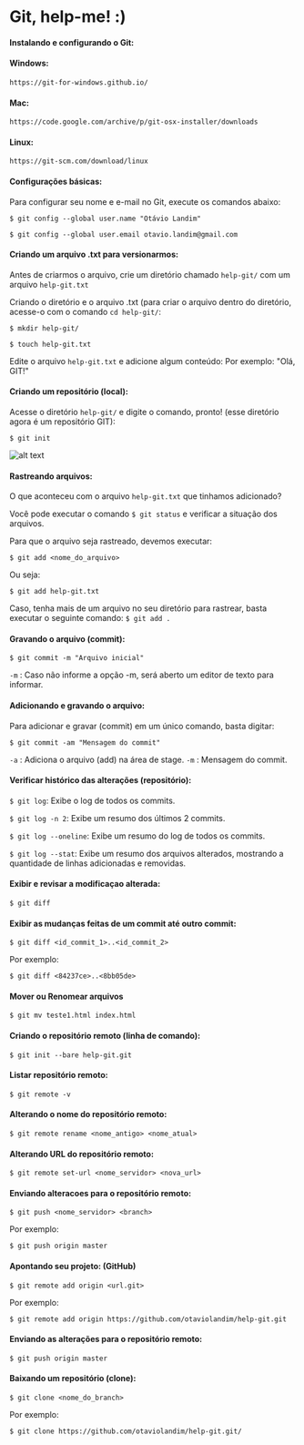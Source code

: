 # Git, help-me! :)

#### Instalando e configurando o Git:

#### Windows:
    https://git-for-windows.github.io/

#### Mac:
    https://code.google.com/archive/p/git-osx-installer/downloads

#### Linux: 
    https://git-scm.com/download/linux

#### Configurações básicas:

Para configurar seu nome e e-mail no Git, execute os comandos abaixo:

```$ git config --global user.name "Otávio Landim"```

```$ git config --global user.email otavio.landim@gmail.com```

#### Criando um arquivo .txt para versionarmos:

Antes de criarmos o arquivo, crie um diretório chamado ```help-git/``` com um arquivo ```help-git.txt```

Criando o diretório e o arquivo .txt (para criar o arquivo dentro do diretório, acesse-o com o comando ```cd help-git/```:

```$ mkdir help-git/```

```$ touch help-git.txt```

Edite o arquivo ```help-git.txt``` e adicione algum conteúdo:
Por exemplo: "Olá, GIT!"

#### Criando um repositório (local):

Acesse o diretório ```help-git/``` e digite o comando, pronto! (esse diretório agora é um repositório GIT):

``` $ git init ```

![alt text](screenshots/imagem1.png)

#### Rastreando arquivos:

O que aconteceu com o arquivo ```help-git.txt``` que tinhamos adicionado?

Você pode executar o comando ```$ git status``` e verificar a situação dos arquivos.

Para que o arquivo seja rastreado, devemos executar:

```$ git add <nome_do_arquivo>```

Ou seja:

```$ git add help-git.txt```

Caso, tenha mais de um arquivo no seu diretório para rastrear, basta executar o seguinte comando: ```$ git add .```

#### Gravando o arquivo (commit):

```$ git commit -m "Arquivo inicial"```

```-m``` : Caso não informe a opção -m, será aberto um editor de texto para informar.

#### Adicionando e gravando o arquivo:

Para adicionar e gravar (commit) em um único comando, basta digitar: 

```$ git commit -am "Mensagem do commit"```

```-a``` : Adiciona o arquivo (add) na área de stage.
```-m``` : Mensagem do commit.

#### Verificar histórico das alterações (repositório):

```$ git log```: Exibe o log de todos os commits.

```$ git log -n 2```: Exibe um resumo dos últimos 2 commits.

```$ git log --oneline```: Exibe um resumo do log de todos os commits.

```$ git log --stat```: Exibe um resumo dos arquivos alterados, mostrando a quantidade de linhas adicionadas e removidas. 

#### Exibir e revisar a modificaçao alterada:

```$ git diff```

#### Exibir as mudanças feitas de um commit até outro commit:

```$ git diff <id_commit_1>..<id_commit_2>```

Por exemplo:

```$ git diff <84237ce>..<8bb05de>```

#### Mover ou Renomear arquivos

```$ git mv teste1.html index.html```

#### Criando o repositório remoto (linha de comando):

```$ git init --bare help-git.git```

#### Listar repositório remoto:

```$ git remote -v```

#### Alterando o nome do repositório remoto:

```$ git remote rename <nome_antigo> <nome_atual>```

#### Alterando URL do repositório remoto:

```$ git remote set-url <nome_servidor> <nova_url>```

#### Enviando alteracoes para o repositório remoto:

```$ git push <nome_servidor> <branch>```

Por exemplo:

```$ git push origin master```

#### Apontando seu projeto: (GitHub)

```$ git remote add origin <url.git>```

 Por exemplo:

 ```$ git remote add origin https://github.com/otaviolandim/help-git.git```

#### Enviando as alterações para o repositório remoto:

```$ git push origin master```

#### Baixando um repositório (clone):
 
```$ git clone <nome_do_branch>```

Por exemplo:

```$ git clone https://github.com/otaviolandim/help-git.git/```
